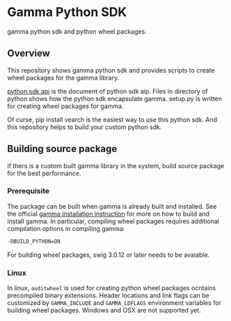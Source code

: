 # Gamma Python SDK

gamma python sdk and python wheel packages.

## Overview

This repository shows gamma python sdk and provides scripts to create wheel
packages for the gamma library.

[python sdk api](./docs/APIPythonSDK.md) is the document of python sdk aip.
Files in directory of python shows how the python sdk encapsulate gamma.
setup.py is written for creating wheel packages for gamma.

Of curse, pip install vearch is the easiest way to use this python sdk. And
this repository helps to build your custom python sdk.

## Building source package

if thers is a custom built gamma library in the system, build source package
for the best performance.

### Prerequisite

The package can be built when gamma is already built and installed.
See the official [gamma installation
instruction](https://github.com/vearch/gamma/blob/master/README.md) for more
on how to build and install gamma. In particular, compiling wheel packages
requires additional compilation options in compiling gamma:
```bash
-DBUILD_PYTHON=ON
```

For building wheel packages, swig 3.0.12 or later needs to be avaiable.

### Linux

In linux, `auditwheel` is used for creating python wheel packages ocntains
precompiled binary extensions.
Header locations and link flags can be customized by `GAMMA_INCLUDE` and
`GAMMA_LDFLAGS` environment variables for building wheel packages.
Windows and OSX are not supported yet.
